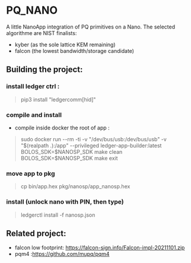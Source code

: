 # PQ_NANO

A little NanoApp integration of PQ primitives on a Nano.
The selected algorithme are NIST finalists:
- kyber (as the sole lattice KEM remaining)
- falcon (the lowest bandwidth/storage candidate)


## Building the project:

### install ledger ctrl :
> pip3 install "ledgercomm[hid]"
 
 
###  compile and install 
- compile inside docker the root of app :

> sudo docker run --rm -ti -v "/dev/bus/usb:/dev/bus/usb" -v "$(realpath .):/app" --privileged ledger-app-builder:latest
> BOLOS_SDK=$NANOSP_SDK make clean
> BOLOS_SDK=$NANOSP_SDK make 
> exit 
### move app to pkg 
> cp bin/app.hex pkg/nanosp/app_nanosp.hex 
### install (unlock nano with PIN, then type)
> ledgerctl install -f nanosp.json

## Related project:
- falcon low footprint: https://falcon-sign.info/Falcon-impl-20211101.zip
- pqm4 :https://github.com/mupq/pqm4

